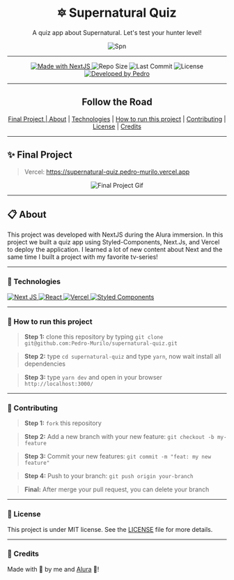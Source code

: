 <h1 align="center">🔯 Supernatural Quiz</h1>
<p align="center">A quiz app about Supernatural. Let's test your hunter level!</p> 

<div align="center">

  ![Spn](https://uploads.spiritfanfiction.com/fanfics/historias/201410/fanfiction-supernatural-the-road-so-far-2590750,121020142157.png)
  
</div>


---
<p align="center" width="300">

<a href="https://nextjs.org">
  <img alt="Made with NextJS" src="https://img.shields.io/badge/Made%20with-next.js-000?style=for-the-badge&logo=Next.js" />
</a>

  <img alt="Repo Size" src="https://img.shields.io/github/repo-size/pedro-murilo/supernatural-quiz?color=000&style=for-the-badge">
  
  <img alt="Last Commit" src="https://img.shields.io/github/last-commit/pedro-murilo/supernatural-quiz?color=000&style=for-the-badge">
  
  <img alt="License" src="https://img.shields.io/github/license/pedro-murilo/supernatural-quiz?color=000&style=for-the-badge"/>
  
  <a href="https://github.com/Pedro-Murilo/">
    <img alt="Developed by Pedro" src="https://img.shields.io/badge/Dev-Pedro-%3498db?color=000&style=for-the-badge">
  </a>
</p>

---
<div align="center">
  <h2>Follow the Road</h2> 
  <a href="#-final-project">Final Project |
  <a href="#-about">About</a> |
  <a href="#-technologies">Technologies</a> |
  <a href="#-how-to-run-this-project">How to run this project</a> |
  <a href="#-contributing">Contributing</a> |
  <a href="#-license">License</a> |
  <a href="#-credits">Credits</a>
</div>

---
## ✨ Final Project
> Vercel: https://supernatural-quiz.pedro-murilo.vercel.app

<p align="center">
  
<img alt="Final Project Gif" src="https://github.com/Pedro-Murilo/supernatural-quiz/blob/main/.github/spn-gif.gif" />
  
</p>

---
## 📋 About
This project was developed with NextJS during the Alura immersion. In this project we built a quiz app using Styled-Components, Next.Js, and Vercel to deploy the application.
I learned a lot of new content about Next and the same time I built a project with my favorite tv-series! 

---
### 🚀 Technologies
> <a href="https://nextjs.org">
 <img alt="Next JS" src="https://img.shields.io/badge/next%20js%20-%23000000.svg?&style=for-the-badge&logo=next.js&logoColor=white"/>
</a>
<a href="https://reactjs.org">
  <img alt="React" src="https://img.shields.io/badge/React-20232A?style=for-the-badge&logo=react&logoColor=61DAFB" />
 </a> 
<a href="https://vercel.com/">
 <img alt="Vercel" src="https://img.shields.io/badge/vercel%20-%23000000.svg?&style=for-the-badge&logo=vercel&logoColor=white"/>
</a>
<a href="https://styled-components.com">
 <img alt="Styled Components" src="https://img.shields.io/badge/-Styled_Components-db7092?style=for-the-badge&logo=styled-components&logoColor=000" />
</a>

---
### 📲 How to run this project
> <strong>Step 1:</strong> clone this repository by typing `git clone git@github.com:Pedro-Murilo/supernatural-quiz.git`

> <strong>Step 2:</strong> type `cd supernatural-quiz` and type `yarn`, now wait install all dependencies

> <strong>Step 3:</strong> type `yarn dev` and open in your browser `http://localhost:3000/`

---
### 🌱 Contributing
> <strong>Step 1:</strong> `fork` this repository

> <strong>Step 2:</strong> Add a new branch with your new feature: `git checkout -b my-feature`

> <strong>Step 3:</strong> Commit your new features: `git commit -m "feat: my new feature"`

> <strong>Step 4:</strong> Push to your branch: `git push origin your-branch`

> <strong>Final:</strong> After merge your pull request, you can delete your branch

---
### 📄 License
This project is under MIT license. See the [LICENSE](https://github.com/Pedro-Murilo/supernatural-quiz/blob/main/LICENSE) file for more details.

---
### 🔵 Credits
Made with 💜 by me and [Alura](https://github.com/alura-cursos) 💙!

